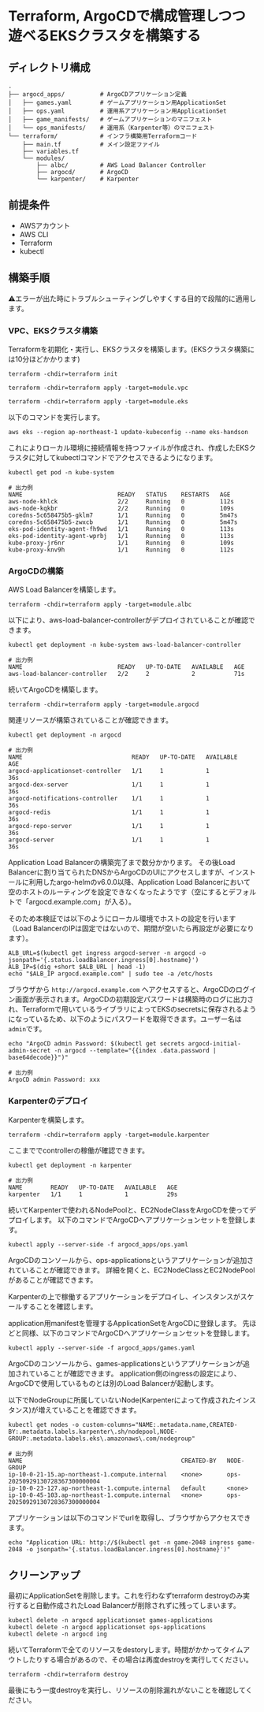 # Terraform, ArgoCDで構成管理しつつ遊ベるEKSクラスタを構築する

## ディレクトリ構成

```
.
├── argocd_apps/          # ArgoCDアプリケーション定義
│   ├── games.yaml        # ゲームアプリケーション用ApplicationSet
│   ├── ops.yaml          # 運用系アプリケーション用ApplicationSet
│   ├── game_manifests/   # ゲームアプリケーションのマニフェスト
│   └── ops_manifests/    # 運用系（Karpenter等）のマニフェスト
└── terraform/            # インフラ構築用Terraformコード
    ├── main.tf           # メイン設定ファイル
    ├── variables.tf
    └── modules/
        ├── albc/         # AWS Load Balancer Controller
        ├── argocd/       # ArgoCD
        └── karpenter/    # Karpenter
```

## 前提条件

- AWSアカウント
- AWS CLI
- Terraform
- kubectl

## 構築手順

⚠️エラーが出た時にトラブルシューティングしやすくする目的で段階的に適用します。

### VPC、EKSクラスタ構築

Terraformを初期化・実行し、EKSクラスタを構築します。(EKSクラスタ構築には10分ほどかかります)

```
terraform -chdir=terraform init
```

```
terraform -chdir=terraform apply -target=module.vpc
```

```
terraform -chdir=terraform apply -target=module.eks
```

以下のコマンドを実行します。

```
aws eks --region ap-northeast-1 update-kubeconfig --name eks-handson
```

これによりローカル環境に接続情報を持つファイルが作成され、作成したEKSクラスタに対してkubectlコマンドでアクセスできるようになります。

```
kubectl get pod -n kube-system
```

```
# 出力例
NAME                           READY   STATUS    RESTARTS   AGE
aws-node-khlck                 2/2     Running   0          112s
aws-node-kqkbr                 2/2     Running   0          109s
coredns-5c658475b5-gklm7       1/1     Running   0          5m47s
coredns-5c658475b5-zwxcb       1/1     Running   0          5m47s
eks-pod-identity-agent-fh9wd   1/1     Running   0          113s
eks-pod-identity-agent-wprbj   1/1     Running   0          113s
kube-proxy-jr6nr               1/1     Running   0          109s
kube-proxy-knv9h               1/1     Running   0          112s
```

### ArgoCDの構築

AWS Load Balancerを構築します。

```
terraform -chdir=terraform apply -target=module.albc
```

以下により、aws-load-balancer-controllerがデプロイされていることが確認できます。

```
kubectl get deployment -n kube-system aws-load-balancer-controller
```

```
# 出力例
NAME                           READY   UP-TO-DATE   AVAILABLE   AGE
aws-load-balancer-controller   2/2     2            2           71s
```

続いてArgoCDを構築します。

```
terraform -chdir=terraform apply -target=module.argocd
```

関連リソースが構築されていることが確認できます。

```
kubectl get deployment -n argocd
```

```
# 出力例
NAME                               READY   UP-TO-DATE   AVAILABLE   AGE
argocd-applicationset-controller   1/1     1            1           36s
argocd-dex-server                  1/1     1            1           36s
argocd-notifications-controller    1/1     1            1           36s
argocd-redis                       1/1     1            1           36s
argocd-repo-server                 1/1     1            1           36s
argocd-server                      1/1     1            1           36s
```

Application Load Balancerの構築完了まで数分かかります。
その後Load Balancerに割り当てられたDNSからArgoCDのUIにアクセスしますが、インストールに利用したargo-helmのv6.0.0以降、Application Load Balancerにおいて空のホストのルーティングを設定できなくなったようです（空にするとデフォルトで「argocd.example.com」が入る）。

そのため本検証では以下のようにローカル環境でホストの設定を行います（Load BalancerのIPは固定ではないので、期間が空いたら再設定が必要になります）。

```
ALB_URL=$(kubectl get ingress argocd-server -n argocd -o jsonpath='{.status.loadBalancer.ingress[0].hostname}')
ALB_IP=$(dig +short $ALB_URL | head -1)
echo "$ALB_IP argocd.example.com" | sudo tee -a /etc/hosts
```

ブラウザから `http://argocd.example.com` へアクセスすると、ArgoCDのログイン画面が表示されます。ArgoCDの初期設定パスワードは構築時のログに出力され、Terraformで用いているライブラリによってEKSのsecretsに保存されるようになっているため、以下のようにパスワードを取得できます。ユーザー名は `admin`です。

```
echo "ArgoCD admin Password: $(kubectl get secrets argocd-initial-admin-secret -n argocd --template="{{index .data.password | base64decode}}")"
```

```
# 出力例
ArgoCD admin Password: xxx
```

### Karpenterのデプロイ

Karpenterを構築します。

```
terraform -chdir=terraform apply -target=module.karpenter
```

ここまででcontrollerの稼働が確認できます。

```
kubectl get deployment -n karpenter
```

```
# 出力例
NAME        READY   UP-TO-DATE   AVAILABLE   AGE
karpenter   1/1     1            1           29s
```

続いてKarpenterで使われるNodePoolと、EC2NodeClassをArgoCDを使ってデプロイします。
以下のコマンドでArgoCDへアプリケーションセットを登録します。

```
kubectl apply --server-side -f argocd_apps/ops.yaml
```

ArgoCDのコンソールから、ops-applicationsというアプリケーションが追加されていることが確認できます。
詳細を開くと、EC2NodeClassとEC2NodePoolがあることが確認できます。

Karpenterの上で稼働するアプリケーションをデプロイし、インスタンスがスケールすることを確認します。

application用manifestを管理するApplicationSetをArgoCDに登録します。
先ほどと同様、以下のコマンドでArgoCDへアプリケーションセットを登録します。

```
kubectl apply --server-side -f argocd_apps/games.yaml
```

ArgoCDのコンソールから、games-applicationsというアプリケーションが追加されていることが確認できます。
application側のingressの設定により、ArgoCDで使用しているものとは別のLoad Balancerが起動します。

以下でNodeGroupに所属していないNode(Karpenterによって作成されたインスタンス)が増えていることを確認できます。

```
kubectl get nodes -o custom-columns="NAME:.metadata.name,CREATED-BY:.metadata.labels.karpenter\.sh/nodepool,NODE-GROUP:.metadata.labels.eks\.amazonaws\.com/nodegroup"
```

```
# 出力例
NAME                                             CREATED-BY   NODE-GROUP
ip-10-0-21-15.ap-northeast-1.compute.internal    <none>       ops-20250929130728367300000004
ip-10-0-23-127.ap-northeast-1.compute.internal   default      <none>
ip-10-0-45-103.ap-northeast-1.compute.internal   <none>       ops-20250929130728367300000004
```

アプリケーションは以下のコマンドでurlを取得し、ブラウザからアクセスできます。

```
echo "Application URL: http://$(kubectl get -n game-2048 ingress game-2048 -o jsonpath='{.status.loadBalancer.ingress[0].hostname}')"
```

## クリーンアップ

最初にApplicationSetを削除します。これを行わなずterraform destroyのみ実行すると自動作成されたLoad Balancerが削除されずに残ってしまいます。

```
kubectl delete -n argocd applicationset games-applications
kubectl delete -n argocd applicationset ops-applications
kubectl delete -n argocd ing
```

続いてTerraformで全てのリソースをdestoryします。時間がかかってタイムアウトしたりする場合があるので、その場合は再度destroyを実行してください。

```
terraform -chdir=terraform destroy
```

最後にもう一度destroyを実行し、リソースの削除漏れがないことを確認してください。
